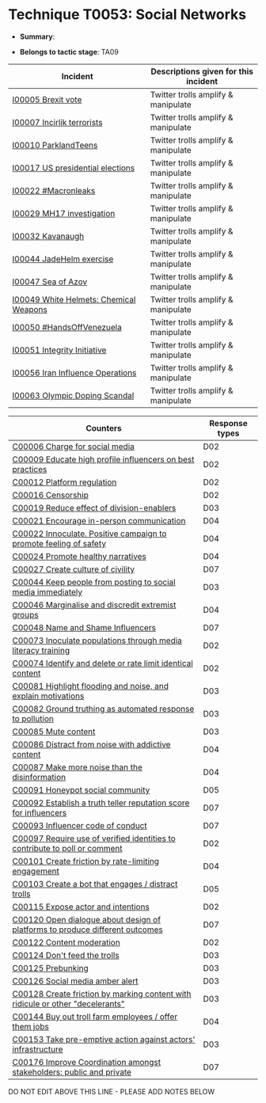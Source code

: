 # Technique T0053:  Social Networks

* **Summary**: 

* **Belongs to tactic stage**: TA09


| Incident | Descriptions given for this incident |
| -------- | -------------------- |
| [I00005 Brexit vote](../generated_pages/incidents/I00005.md) | Twitter trolls amplify & manipulate |
| [I00007 Incirlik terrorists](../generated_pages/incidents/I00007.md) | Twitter trolls amplify & manipulate |
| [I00010 ParklandTeens](../generated_pages/incidents/I00010.md) | Twitter trolls amplify & manipulate |
| [I00017 US presidential elections](../generated_pages/incidents/I00017.md) | Twitter trolls amplify & manipulate |
| [I00022 #Macronleaks](../generated_pages/incidents/I00022.md) | Twitter trolls amplify & manipulate |
| [I00029 MH17 investigation](../generated_pages/incidents/I00029.md) | Twitter trolls amplify & manipulate |
| [I00032 Kavanaugh](../generated_pages/incidents/I00032.md) | Twitter trolls amplify & manipulate |
| [I00044 JadeHelm exercise](../generated_pages/incidents/I00044.md) | Twitter trolls amplify & manipulate |
| [I00047 Sea of Azov](../generated_pages/incidents/I00047.md) | Twitter trolls amplify & manipulate |
| [I00049 White Helmets: Chemical Weapons](../generated_pages/incidents/I00049.md) | Twitter trolls amplify & manipulate |
| [I00050 #HandsOffVenezuela](../generated_pages/incidents/I00050.md) | Twitter trolls amplify & manipulate |
| [I00051 Integrity Initiative](../generated_pages/incidents/I00051.md) | Twitter trolls amplify & manipulate |
| [I00056 Iran Influence Operations](../generated_pages/incidents/I00056.md) | Twitter trolls amplify & manipulate |
| [I00063 Olympic Doping Scandal](../generated_pages/incidents/I00063.md) | Twitter trolls amplify & manipulate |



| Counters | Response types |
| -------- | -------------- |
| [C00006 Charge for social media](../generated_pages/counters/C00006.md) | D02 |
| [C00009 Educate high profile influencers on best practices](../generated_pages/counters/C00009.md) | D02 |
| [C00012 Platform regulation](../generated_pages/counters/C00012.md) | D02 |
| [C00016 Censorship](../generated_pages/counters/C00016.md) | D02 |
| [C00019 Reduce effect of division-enablers](../generated_pages/counters/C00019.md) | D03 |
| [C00021 Encourage in-person communication](../generated_pages/counters/C00021.md) | D04 |
| [C00022 Innoculate. Positive campaign to promote feeling of safety](../generated_pages/counters/C00022.md) | D04 |
| [C00024 Promote healthy narratives](../generated_pages/counters/C00024.md) | D04 |
| [C00027 Create culture of civility](../generated_pages/counters/C00027.md) | D07 |
| [C00044 Keep people from posting to social media immediately](../generated_pages/counters/C00044.md) | D03 |
| [C00046 Marginalise and discredit extremist groups](../generated_pages/counters/C00046.md) | D04 |
| [C00048 Name and Shame Influencers](../generated_pages/counters/C00048.md) | D07 |
| [C00073 Inoculate populations through media literacy training](../generated_pages/counters/C00073.md) | D02 |
| [C00074 Identify and delete or rate limit identical content](../generated_pages/counters/C00074.md) | D02 |
| [C00081 Highlight flooding and noise, and explain motivations](../generated_pages/counters/C00081.md) | D03 |
| [C00082 Ground truthing as automated response to pollution](../generated_pages/counters/C00082.md) | D03 |
| [C00085 Mute content](../generated_pages/counters/C00085.md) | D03 |
| [C00086 Distract from noise with addictive content](../generated_pages/counters/C00086.md) | D04 |
| [C00087 Make more noise than the disinformation](../generated_pages/counters/C00087.md) | D04 |
| [C00091 Honeypot social community](../generated_pages/counters/C00091.md) | D05 |
| [C00092 Establish a truth teller reputation score for influencers](../generated_pages/counters/C00092.md) | D07 |
| [C00093 Influencer code of conduct](../generated_pages/counters/C00093.md) | D07 |
| [C00097 Require use of verified identities to contribute to poll or comment](../generated_pages/counters/C00097.md) | D02 |
| [C00101 Create friction by rate-limiting engagement](../generated_pages/counters/C00101.md) | D04 |
| [C00103 Create a bot that engages / distract trolls](../generated_pages/counters/C00103.md) | D05 |
| [C00115 Expose actor and intentions](../generated_pages/counters/C00115.md) | D02 |
| [C00120 Open dialogue about design of platforms to produce different outcomes](../generated_pages/counters/C00120.md) | D07 |
| [C00122 Content moderation](../generated_pages/counters/C00122.md) | D02 |
| [C00124 Don't feed the trolls](../generated_pages/counters/C00124.md) | D03 |
| [C00125 Prebunking](../generated_pages/counters/C00125.md) | D03 |
| [C00126 Social media amber alert](../generated_pages/counters/C00126.md) | D03 |
| [C00128 Create friction by marking content with ridicule or other "decelerants"](../generated_pages/counters/C00128.md) | D03 |
| [C00144 Buy out troll farm employees / offer them jobs](../generated_pages/counters/C00144.md) | D04 |
| [C00153 Take pre-emptive action against actors' infrastructure](../generated_pages/counters/C00153.md) | D03 |
| [C00176 Improve Coordination amongst stakeholders: public and private](../generated_pages/counters/C00176.md) | D07 |


DO NOT EDIT ABOVE THIS LINE - PLEASE ADD NOTES BELOW